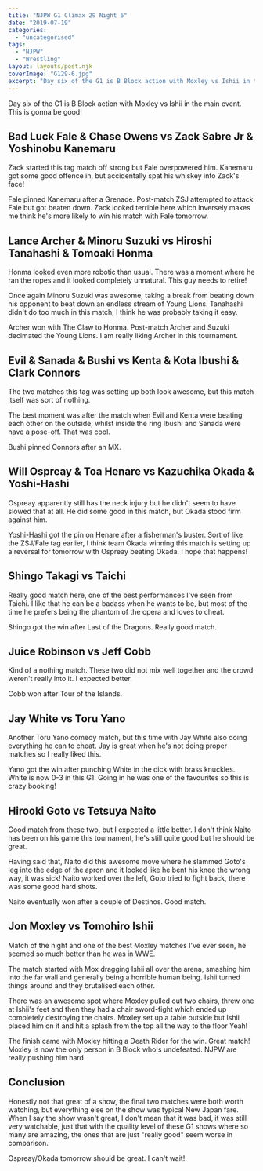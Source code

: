 ```yaml
---
title: "NJPW G1 Climax 29 Night 6"
date: "2019-07-19"
categories: 
  - "uncategorised"
tags: 
  - "NJPW"
  - "Wrestling"
layout: layouts/post.njk
coverImage: "G129-6.jpg"
excerpt: "Day six of the G1 is B Block action with Moxley vs Ishii in the main event. This is gonna be good!"
---
```

Day six of the G1 is B Block action with Moxley vs Ishii in the main event. This is gonna be good!

## Bad Luck Fale & Chase Owens vs Zack Sabre Jr & Yoshinobu Kanemaru

Zack started this tag match off strong but Fale overpowered him. Kanemaru got some good offence in, but accidentally spat his whiskey into Zack's face!

Fale pinned Kanemaru after a Grenade. Post-match ZSJ attempted to attack Fale but got beaten down. Zack looked terrible here which inversely makes me think he's more likely to win his match with Fale tomorrow.

## Lance Archer & Minoru Suzuki vs Hiroshi Tanahashi & Tomoaki Honma

Honma looked even more robotic than usual. There was a moment where he ran the ropes and it looked completely unnatural. This guy needs to retire!

Once again Minoru Suzuki was awesome, taking a break from beating down his opponent to beat down an endless stream of Young Lions. Tanahashi didn't do too much in this match, I think he was probably taking it easy.

Archer won with The Claw to Honma. Post-match Archer and Suzuki decimated the Young Lions. I am really liking Archer in this tournament.

## Evil & Sanada & Bushi vs Kenta & Kota Ibushi & Clark Connors

The two matches this tag was setting up both look awesome, but this match itself was sort of nothing.

The best moment was after the match when Evil and Kenta were beating each other on the outside, whilst inside the ring Ibushi and Sanada were have a pose-off. That was cool.

Bushi pinned Connors after an MX.

## Will Ospreay & Toa Henare vs Kazuchika Okada & Yoshi-Hashi

Ospreay apparently still has the neck injury but he didn't seem to have slowed that at all. He did some good in this match, but Okada stood firm against him.

Yoshi-Hashi got the pin on Henare after a fisherman's buster. Sort of like the ZSJ/Fale tag earlier, I think team Okada winning this match is setting up a reversal for tomorrow with Ospreay beating Okada. I hope that happens!

## Shingo Takagi vs Taichi

Really good match here, one of the best performances I've seen from Taichi. I like that he can be a badass when he wants to be, but most of the time he prefers being the phantom of the opera and loves to cheat.

Shingo got the win after Last of the Dragons. Really good match.

## Juice Robinson vs Jeff Cobb

Kind of a nothing match. These two did not mix well together and the crowd weren't really into it. I expected better.

Cobb won after Tour of the Islands.

## Jay White vs Toru Yano

Another Toru Yano comedy match, but this time with Jay White also doing everything he can to cheat. Jay is great when he's not doing proper matches so I really liked this.

Yano got the win after punching White in the dick with brass knuckles. White is now 0-3 in this G1. Going in he was one of the favourites so this is crazy booking!

## Hirooki Goto vs Tetsuya Naito

Good match from these two, but I expected a little better. I don't think Naito has been on his game this tournament, he's still quite good but he should be great.

Having said that, Naito did this awesome move where he slammed Goto's leg into the edge of the apron and it looked like he bent his knee the wrong way, it was sick! Naito worked over the left, Goto tried to fight back, there was some good hard shots.

Naito eventually won after a couple of Destinos. Good match.

## Jon Moxley vs Tomohiro Ishii

Match of the night and one of the best Moxley matches I've ever seen, he seemed so much better than he was in WWE.

The match started with Mox dragging Ishii all over the arena, smashing him into the far wall and generally being a horrible human being. Ishii turned things around and they brutalised each other.

There was an awesome spot where Moxley pulled out two chairs, threw one at Ishii's feet and then they had a chair sword-fight which ended up completely destroying the chairs. Moxley set up a table outside but Ishii placed him on it and hit a splash from the top all the way to the floor Yeah!

The finish came with Moxley hitting a Death Rider for the win. Great match! Moxley is now the only person in B Block who's undefeated. NJPW are really pushing him hard.

## Conclusion

Honestly not that great of a show, the final two matches were both worth watching, but everything else on the show was typical New Japan fare. When I say the show wasn't great, I don't mean that it was bad, it was still very watchable, just that with the quality level of these G1 shows where so many are amazing, the ones that are just "really good" seem worse in comparison.

Ospreay/Okada tomorrow should be great. I can't wait!
